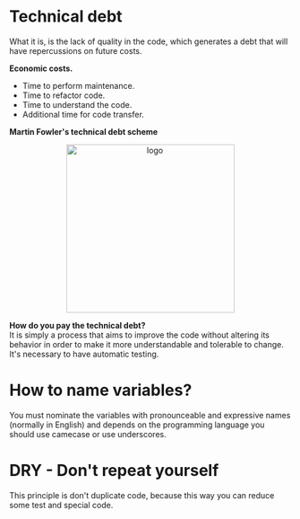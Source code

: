 # Technical debt
What it is, is the lack of quality in the code, which generates a debt that will have repercussions on future costs.

**Economic  costs.**	
- Time to perform maintenance.
- Time to refactor code.
- Time to understand the code.
- Additional time for code transfer.	

**Martin Fowler's technical debt scheme**	
<p align="center"><img src="https://th.bing.com/th/id/OIP.BaLpH-V7682XNsXJUN-fWwHaD7?rs=1&pid=ImgDetMain" width="300" alt="logo"></p>

**How do you pay the technical debt?**	
It is simply a process that aims to improve the code without altering its behavior in order to make it more understandable and tolerable to change.	
It's necessary to have automatic testing. 

# How to name variables?	
You must nominate  the variables with pronounceable and expressive names (normally in English) and depends on the programming language you should use camecase or use underscores.

# DRY - Don't repeat yourself
This principle is don't duplicate code, because this way you can reduce some test and special code.